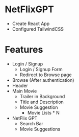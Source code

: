 # NetFlixGPT
- Create React App
- Configured TailwindCSS


# Features

 - Login / Signup
   - Login / Signup Form
   - Redirect to Browse page
 - Browse (After authentication)
 - Header
 - Main Movie
   - Trailer in Background
   - Title and Description
   - Movie Suggestion
     - Movie Lists * N
 - NetFlix GPT
   - Search Bar
   - Movie Suggestions



